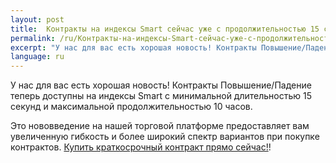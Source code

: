 ```yaml
---
layout: post
title:  Контракты на индексы Smart сейчас уже с продолжительностью 15 секунд
permalink: /ru/Контракты-на-индексы-Smart-сейчас-уже-с-продолжительностью-15-секунд/
excerpt: "У нас для вас есть хорошая новость! Контракты Повышение/Падение теперь доступны на индексы Smart с минимальной длительностью 15 секунд и максимальной продолжительностью 10 часов."
language: ru
---
```


У нас для вас есть хорошая новость! Контракты Повышение/Падение теперь доступны на индексы Smart с минимальной длительностью 15 секунд и максимальной продолжительностью 10 часов.

Это нововведение на нашей торговой платформе предоставляет вам увеличенную гибкость и более широкий спектр вариантов при покупке контрактов. [Купить краткосрочный контракт прямо сейчас!](https://www.binary.com/)!
